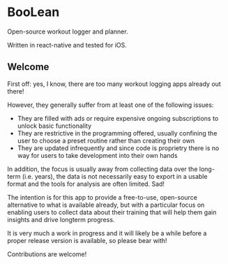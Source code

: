 # BooLean
Open-source workout logger and planner.

Written in react-native and tested for iOS.

## Welcome

First off: yes, I know, there are too many workout logging apps already out there! 

However, they generally suffer from at least one of the following issues:
- They are filled with ads or require expensive ongoing subscriptions to unlock basic functionality
- They are restrictive in the programming offered, usually confining the user to choose a preset routine rather than creating their own
- They are updated infrequently and since code is proprietry there is no way for users to take development into their own hands

In addition, the focus is usually away from collecting data over the long-term (i.e. years), the data is not necessarily easy to export in a usable format and the tools for analysis are often limited. Sad! 

The intention is for this app to provide a free-to-use, open-source alternative to what is available already, but with a particular focus on enabling users to collect data about their training that will help them gain insights and drive longterm progress.

It is very much a work in progress and it will likely be a while before a proper release version is available, so please bear with! 

Contributions are welcome!
